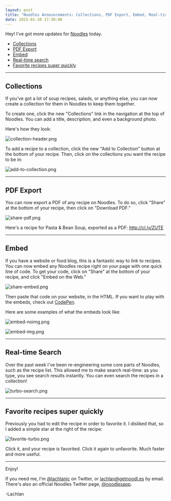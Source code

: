 ```yaml
---
layout: post
title: "Noodles Announcements: Collections, PDF Export, Embed, Real-time Search, and more."
date: 2015-01-30 17:30:00
---
```


Hey! I've got more updates for [Noodles](http://www.getnoodl.es/) today.

- [Collections](#collections)
- [PDF Export](#pdf)
- [Embed](#embed)
- [Real-time search](#turbo-search)
- [Favorite recipes super quickly](#favorite-turbo)

___

<a id="collections"></a>

## Collections

If you've got a lot of soup recipes, salads, or anything else, you can now create a collection for them in Noodles to keep them together.

To create one, click the new "Collections" link in the navigation at the top of Noodles. You can add a title, description, and even a background photo.

Here's how they look:

![collection-header.png](https://draftin.com:443/images/26366?token=RSjg1RADJUgxW3tPr66_rzljIrivgHNrchE-F2yTjACSY_Ta-V7HNUPgutGI83mLOYi7KJtZ-LBub2weFc9m7Gc)

To add a recipe to a collection, click the new "Add to Collection" button at the bottom of your recipe. Then, click on the collections you want the recipe to be in:

![add-to-collection.png](https://draftin.com:443/images/26398?token=GmXrLnDzZ0bVq3G4BM2-SY8TUalOph2crDrXgh6hR1jTPGfsiTgyOQIsFkpZl76i7jCDj5x9pLFg8PjChGPAg2k)

___

<a id="pdf"></a>

## PDF Export

You can now export a PDF of any recipe on Noodles. To do so, click "Share" at the bottom of your recipe, then click on "Download PDF."

![share-pdf.png](https://draftin.com:443/images/26254?token=XPu_IUCms2yUx8BmUYVc3eXhqT2WzuXpKAKRqdNM3FPY7iITk2mqyW19ZtLUpxiJYslyHhIRZtMgcl4me0kG4tY)

Here's a recipe for Pasta & Bean Soup, exported as a PDF: http://cl.ly/ZUTE

___

<a id="embed"></a>

## Embed

If you have a website or food blog, this is a fantastic way to link to recipes. You can now embed any Noodles recipe right on your page with one quick line of code. To get your code, click on "Share" at the bottom of your recipe, and click "Embed on the Web."

![share-embed.png](https://draftin.com:443/images/26255?token=dk6X51cQOLkrpGtZ5K5_SlbuczJs7wUsLc6EBmlZZ5B4UJ1p5m1KAS-ZBTOqnQVH9jipSD1NdfjDkDI55clC_F4)

Then paste that code on your website, in the HTML. If you want to play with the embeds, check out [CodePen](http://codepen.io).

Here are some examples of what the embeds look like:

![embed-noimg.png](https://draftin.com:443/images/26400?token=7LZWeRis_gfb9uObTaFq_PT1SJnzPhs3fY7XWWCPoY6SQAXYrcP8UWkZ-_8Y71sw2wvBWzq4idZO1FXKb1YO6oA)

![embed-img.png](https://draftin.com:443/images/26401?token=DXJloL8hSr5iKVaoOPZKTxkqXSnBDH40JgC_5PJVj74lc6QcD2LxJKw2LK6bZcFuR3ocHC_6HSDqWsTu8i-lbqI)

___

<a id="turbo-search"></a>

## Real-time Search

Over the past week I've been re-engineering some core parts of Noodles, such as the recipe list. This allowed me to make search real-time: as you type, you see search results instantly. You can even search the recipes in a collection!

![turbo-search.png](https://draftin.com:443/images/26397?token=8O1ldgrUSUgBg_BaZvOrwwo5dx7--xqIettN8aI8sZopSMy5ccsHTVja_OB7KWFtNpMY_ljvY3O2FgGrtHdBJTM)

___

<a id="favorite-turbo"></a>

## Favorite recipes super quickly

Previously you had to edit the recipe in order to favorite it. I disliked that, so I added a simple star at the right of the recipe:

![favorite-turbo.png](https://draftin.com:443/images/26363?token=8fvzU5QNpslTi7UuoUlZHoEzDLVKZdjZIWWAv4uMukw22SEplisYDJM75cMH8EmmGbLz2qBy2SeANi34rliHzRA)

Click it, and your recipe is favorited. Click it again to unfavorite. Much faster and more useful.

___

Enjoy!

If you need me, I'm [@lachlanjc](https://twitter.com/lachlanjc) on Twitter, or lachlan@getnoodl.es by email. There's also an official Noodles Twitter page, [@noodlesapp](https://twitter.com/noodlesapp).

-Lachlan
